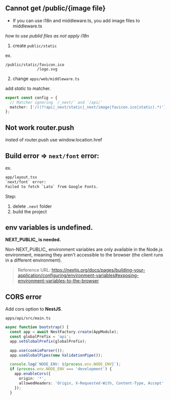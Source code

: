 ## Cannot get /public/{image file}

* If you can use i18n and middleware.ts, you add image files to middleware.ts

*how to use publid files as not apply i18n*

1. create `public/static`

ex.  

```text
/public/static/favicon.ico
              /logo.svg
```

2. change `apps/web/middleware.ts`

add *static* to matcher.

```ts
export const config = {
  // Matcher ignoring `/_next/` and `/api/`
  matcher: ['/((?!api|_next/static|_next/image|favicon.ico|static).*)']
};
```

## Not work router.push

insted of router.push use window.location.href

## Build error => `next/font` error:

ex.

```bash
app/layout.tsx
`next/font` error:
Failed to fetch `Lato` from Google Fonts.
```

Step: 

1. delete `.next` folder
2. build the project

## env variables is undefined.

**NEXT_PUBLIC_ is needed.**

Non-NEXT_PUBLIC_ environment variables are only available in the Node.js environment, meaning they aren't accessible to the browser (the client runs in a different environment).

> Reference URL: https://nextjs.org/docs/pages/building-your-application/configuring/environment-variables#exposing-environment-variables-to-the-browser

## CORS error

Add cors option to **NestJS**.

 `apps/api/src/main.ts`

```ts
async function bootstrap() {
  const app = await NestFactory.create(AppModule);
  const globalPrefix = 'api';
  app.setGlobalPrefix(globalPrefix);

  app.use(cookieParser());
  app.useGlobalPipes(new ValidationPipe());

  console.log(`NODE_ENV: ${process.env.NODE_ENV}`);
  if (process.env.NODE_ENV === 'development') {
    app.enableCors({
      origin: '*',
      allowedHeaders: 'Origin, X-Requested-With, Content-Type, Accept'
    });
  }
```
